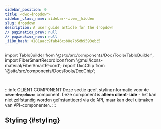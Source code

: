 ```yaml
---
sidebar_position: 0
title: <dwc-dropdown>
sidebar_class_name: sidebar--item__hidden
slug: dropdown
description: A user guide article for the dropdown
// pagination_prev: null
// pagination_next: null
_i18n_hash: 0181aacb9fab46cbb8e7b5db9593eb25
---
```

import TableBuilder from '@site/src/components/DocsTools/TableBuilder';
import FiberSmartRecordIcon from '@mui/icons-material/FiberSmartRecord';
import DocChip from '@site/src/components/DocsTools/DocChip';

<DocChip chip='shadow' />

<br />

:::info CLIËNT COMPONENT
Deze sectie geeft stylinginformatie voor de **`<dwc-dropdown>`** component. Deze component is **alleen client-side** - het kan niet zelfstandig worden geïnstantieerd via de API, maar kan deel uitmaken van API-componenten.
:::

## Styling {#styling}

<TableBuilder name="dwc-dropdown" clientComponent />
